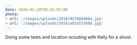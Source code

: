 ```yaml
---
date: 2018-02-24T08:26-07:00
photo:
- url: '/images/uploads/2018/027686480a.jpg'
- url: '/images/uploads/2018/a01d15760d.jpg'
---
```

Doing some tests and location scouting with Kelly for a shoot.
